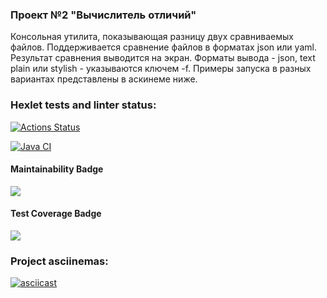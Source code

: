### **Проект №2 "Вычислитель отличий"**

Консольная утилита, показывающая разницу двух сравниваемых файлов.
Поддерживается сравнение файлов в форматах json или yaml.
Результат сравнения выводится на экран. Форматы вывода - json, text plain или stylish - указываются  ключем -f.
Примеры запуска в разных вариантах представлены в аскинеме ниже.
### Hexlet tests and linter status:
[![Actions Status](https://github.com/Evlit/java-project-71/actions/workflows/hexlet-check.yml/badge.svg)](https://github.com/Evlit/java-project-71/actions)

[![Java CI](https://github.com/Evlit/java-project-71/actions/workflows/main.yml/badge.svg)](https://github.com/Evlit/java-project-71/actions/workflows/main.yml)
#### Maintainability Badge
<a href="https://codeclimate.com/github/Evlit/java-project-71/maintainability"><img src="https://api.codeclimate.com/v1/badges/34bdb06d58fb1c7cdc57/maintainability" /></a>
#### Test Coverage Badge
<a href="https://codeclimate.com/github/Evlit/java-project-71/test_coverage"><img src="https://api.codeclimate.com/v1/badges/34bdb06d58fb1c7cdc57/test_coverage" /></a>

### Project asciinemas:
[![asciicast](https://asciinema.org/a/670006.svg)](https://asciinema.org/a/670006)